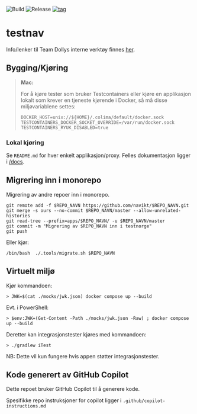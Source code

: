 ![Build](https://github.com/navikt/testnorge/workflows/Build/badge.svg)
![Release](https://github.com/navikt/testnorge/workflows/Release/badge.svg)
[![tag](https://img.shields.io/github/v/tag/navikt/testnorge)](https://github.com/navikt/testnorge/releases)

# testnav

Info/lenker til Team Dollys interne verktøy finnes [her](https://navikt.github.io/testnorge/).

## Bygging/Kjøring

> **Mac:**
>
> For å kjøre tester som bruker Testcontainers eller kjøre en applikasjon lokalt som krever en tjeneste kjørende i
> Docker, så må disse miljøvariablene settes:
>
> `DOCKER_HOST=unix://${HOME}/.colima/default/docker.sock`\
> `TESTCONTAINERS_DOCKER_SOCKET_OVERRIDE=/var/run/docker.sock`\
> `TESTCONTAINERS_RYUK_DISABLED=true`

### Lokal kjøring

Se `README.md` for hver enkelt applikasjon/proxy. Felles dokumentasjon ligger i [/docs](./docs).

## Migrering inn i monorepo

Migrering av andre repoer inn i monorepo.

```
git remote add -f $REPO_NAVN https://github.com/navikt/$REPO_NAVN.git
git merge -s ours --no-commit $REPO_NAVN/master --allow-unrelated-histories
git read-tree --prefix=apps/$REPO_NAVN/ -u $REPO_NAVN/master
git commit -m "Migrering av $REPO_NAVN inn i testnorge"
git push
```

Eller kjør:

```
/bin/bash  ./.tools/migrate.sh $REPO_NAVN
```

## Virtuelt miljø

Kjør kommandoen:

```aiexclude
> JWK=$(cat ./mocks/jwk.json) docker compose up --build
```

Evt. i PowerShell:

```aiexclude
> $env:JWK=(Get-Content -Path ./mocks/jwk.json -Raw) ; docker compose up --build
```

Deretter kan integrasjonstester kjøres med kommandoen:

```
> ./gradlew iTest
```

NB: Dette vil kun fungere hvis appen støtter integrasjonstester.

## Kode generert av GitHub Copilot

Dette repoet bruker GitHub Copilot til å generere kode.

Spesifikke repo instruksjoner for copilot ligger i `.github/copilot-instructions.md`
